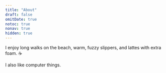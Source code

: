 ```yaml
---
title: "About"
draft: false
omitDate: true
notoc: true
nonav: true
hidden: true
---
```


I enjoy long walks on the beach, warm, fuzzy slippers, and lattes with extra foam. &#9749;

I also like computer things.
